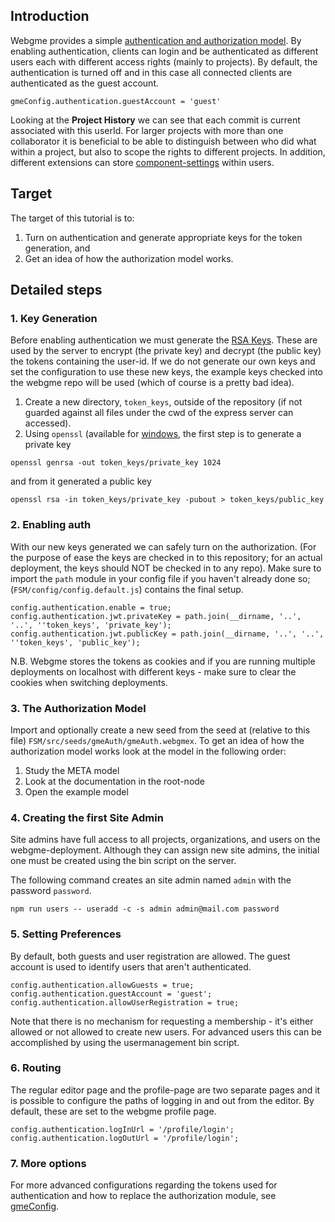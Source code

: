## Introduction
Webgme provides a simple [authentication and authorization model](https://github.com/webgme/webgme/wiki/Users-and-Authentication).
By enabling authentication, clients can login and be authenticated as different users each with different access rights 
(mainly to projects). By default, the authentication is turned off and in this case all connected clients are authenticated as the guest account.

```
gmeConfig.authentication.guestAccount = 'guest'
```

Looking at the **Project History** we can see that each commit is current associated with this userId. For larger projects 
with more than one collaborator it is beneficial to be able to distinguish between who did what within a project, but also
to scope the rights to different projects. In addition, different extensions can store 
[component-settings](https://github.com/webgme/webgme/wiki/Component-Settings) within users. 


## Target
The target of this tutorial is to:

1. Turn on authentication and generate appropriate keys for the token generation, and 
1. Get an idea of how the authorization model works.

## Detailed steps

### 1. Key Generation
Before enabling authentication we must generate the [RSA Keys](https://en.wikipedia.org/wiki/RSA_cryptosystem). These are used 
by the server to encrypt (the private key) and decrypt (the public key) the tokens containing the user-id. 
If we do not generate our own keys and set the configuration to use these new keys, the example keys checked into the webgme repo will be used (which of course is a pretty bad idea).

1. Create a new directory, `token_keys`, outside of the repository (if not guarded against all files under the cwd of the express server can accessed).
1. Using `openssl` (available for [windows](http://gnuwin32.sourceforge.net/packages/openssl.htm), the first step is to generate a private key
```
openssl genrsa -out token_keys/private_key 1024
```
and from it generated a public key
```
openssl rsa -in token_keys/private_key -pubout > token_keys/public_key
```

### 2. Enabling auth
With our new keys generated we can safely turn on the authorization. (For the purpose of ease the keys are checked in to this repository; for an actual deployment, the keys should NOT be checked in to any repo).
Make sure to import the `path` module in your config file if you haven't already done so; (`FSM/config/config.default.js`) contains the final setup.

```
config.authentication.enable = true;
config.authentication.jwt.privateKey = path.join(__dirname, '..', '..', ''token_keys', 'private_key');
config.authentication.jwt.publicKey = path.join(__dirname, '..', '..', ''token_keys', 'public_key');
```

N.B. Webgme stores the tokens as cookies and if you are running multiple deployments on localhost with different keys - make sure to clear the cookies when switching deployments.

### 3. The Authorization Model
Import and optionally create a new seed from the seed at (relative to this file) `FSM/src/seeds/gmeAuth/gmeAuth.webgmex`.
To get an idea of how the authorization model works look at the model in the following order:

1. Study the META model
1. Look at the documentation in the root-node
1. Open the example model

### 4. Creating the first Site Admin
Site admins have full access to all projects, organizations, and users on the webgme-deployment. Although they can assign new site admins, the initial one must be created using the bin script on the server.

The following command creates an site admin named `admin` with the password `password`.
```
npm run users -- useradd -c -s admin admin@mail.com password
```

### 5. Setting Preferences
By default, both guests and user registration are allowed. The guest account is used to identify users that aren't authenticated.

```
config.authentication.allowGuests = true;
config.authentication.guestAccount = 'guest';
config.authentication.allowUserRegistration = true;
```

Note that there is no mechanism for requesting a membership - it's either allowed or not allowed to create new users. For advanced users this can be accomplished by using the usermanagement bin script.

### 6. Routing
The regular editor page and the profile-page are two separate pages and it is possible to configure the paths of logging in and out from the editor. By default, these are set to the webgme profile page.

```
config.authentication.logInUrl = '/profile/login';
config.authentication.logOutUrl = '/profile/login';
```

### 7. More options
For more advanced configurations regarding the tokens used for authentication and how to replace the authorization module, see [gmeConfig](https://github.com/webgme/webgme/tree/master/config#authentication).
